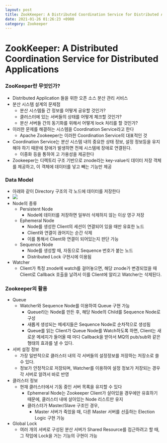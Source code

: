 ```yaml
---
layout: post
title: ZookKeeper: A Distributed Coordination Service for Distributed Applications
date: 2021-01-26 01:26:23 +0900
category: Zookeeper
---
```

# ZookKeeper: A Distributed Coordination Service for Distributed Applications

### ZooKeeper란 무엇인가?

- Distributed Application 들을 위한 오픈 소스 분산 관리 서비스
- 분산 시스템 설계의 문제점
    - 분산 시스템들 간 정보를 어떻게 공유할 것인가?
    - 클러스터에 있는 서버들의 상태를 어떻게 체크할 것인가?
    - 분산 서버들 간의 동기화를 위해서 어떻게 lock 처리를 할 것인가?
- 이러한 문제를 해결하는 시스템을 Coordination Service라고 한다
    - Apache Zookeeper는 이러한 Coordination Service의 대표적인 것
- Coordination Service는 분산 시스템 내의 중요한 상태 정보, 설정 정보등을 유지해야 하기 때문에 장애가 발생하면 전체 시스템에 장애로 연결된다.
    - 이중화 등을 통하여 고 가용성을 제공한다
- Zookeeper는 디렉토리 구조 기반으로 znode라는 key-value식 데이터 저장 객체를 제공하고, 이 객체에 데이터를 넣고 빼는 기능만 제공

### Data Model

- 아래와 같이 Directory 구조의 각 노드에 데이터를 저장한다
- ![](https://zookeeper.apache.org/doc/r3.1.2/images/zknamespace.jpg)
- Node의 종류
    - Persistent Node
        - Node에 데이터를 저장하면 일부러 삭제하지 않는 이상 영구 저장
    - Ephemeral Node
        - Node를 생성한 Client의 세션이 연결되어 있을 때만 유효한 노드
        - Client와 연결이 끊어지는 순간 삭제
        - 이를 통해서 Client와 연결이 되어있는지 판단 가능
    - Sequence Node
        - Node를 생성할 때, 자동으로 Sequence 번호가 붙는 노드
        - Distributed Lock 구현시에 이용됨
- Watcher
    - Client가 특정 znode에 watch를 걸어놓으면, 해당 znode가 변경되었을 때 Client로 Callback 호출을 날려서 이를 Client에 알리고 Watcher는 삭제된다.

### Zookeeper의 활용

- Queue
    - Watcher와 Sequence Node를 이용하여 Queue 구현 가능
        - Queue라는 Node를 만든 후, 해당 Node의 Child를 Sequence Node로 구성
        - 새롭게 생성되는 메세지들은 Sequence Node로 순차적으로 생성됨
        - Queue를 읽는 Client가 Queue Node를 Watch하도록 하면, Client는 새로운 메세지가 들어올 때 마다 Callback을 받아서 MQ의 pub/sub와 같은 형태의 효과를 낼 수 있다.
- 서버 설정 정보
    - 가장 일반적으로 클러스터 내의 각 서버들의 설정정보를 저장하는 저장소로 쓸 수 있다.
    - 정보가 안정적으로 저장되며, Watcher를 이용하여 설정 정보가 저장되는 경우 각 서버로 알려서 바로 반영
- 클러스터 정보
    - 현재 클러스터에서 기동 중인 서버 목록을 유지할 수 있다
        - Ephemeral Node는 Zookeeper Client가 살아있을 경우에만 유효하기 때문에, 클러스터 내에 살아있는 Node 리스트만 유지
        - 클러스터가 Master/Slave 구조인 경우,
            - Master 서버가 죽었을 때, 다른 Master 서버를 선출하는 Election Logic 구현 가능
- Global Lock
    - 여러 개의 서버로 구성된 분산 서버가 Shared Resource를 접근하려고 할 때, 그 작업에 Lock을 거는 기능의 구현이 가능
